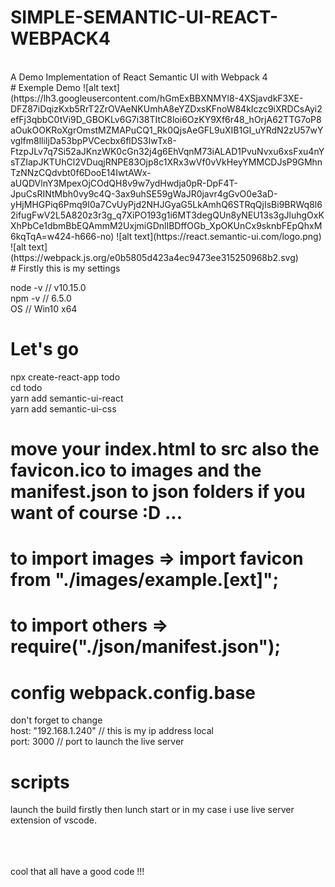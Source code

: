# SIMPLE-SEMANTIC-UI-REACT-WEBPACK4

<br />
A Demo Implementation of React Semantic UI with Webpack 4
<br />
# Exemple Demo
![alt text](https://lh3.googleusercontent.com/hGmExBBXNMYl8-4XSjavdkF3XE-DFZ87iDqizKxb5RrT2ZrOVAeNKUmhA8eYZDxsKFnoW84kIczc9iXRDCsAyi2efFj3qbbC0tVi9D_GBOKLv6G7i38TItC8loi6OzKY9Xf6r48_hOrjA62TTG7oP8aOukOOKRoXgrOmstMZMAPuCQ1_Rk0QjsAeGFL9uXIB1GI_uYRdN2zU57wYvglfm8lliIjDa53bpPVCecbx6flDS3IwTx8-FtzpJLv7q7Si52aJKnzWK0cGn32j4g6EhVqnM73iALAD1PvuNvxu6xsFxu4nYsTZIapJKTUhCl2VDuqjRNPE83Ojp8c1XRx3wVf0vVkHeyYMMCDJsP9GMhnTzNNzCQdvbt0f6DooE14IwtAWx-aUQDVlnY3MpexOjCOdQH8v9w7ydHwdja0pR-DpF4T-JpuCsRINtMbh0vy9c4Q-3ax9uhSE59gWaJR0javr4gGvO0e3aD-yHjMHGPiq6Pmq9I0a7CvUyPjd2NHJGyaG5LkAmhQ6STRqQjIsBi9BRWq8l62ifugFwV2L5A820z3r3g_q7XiPO193g1i6MT3degQUn8yNEU13s3gJluhgOxKXhPbCe1dbmBbEQAmmM2UxjmiGDnlIBDffOGb_XpOKUnCx9sknbFEpQhxM6kqTqA=w424-h666-no)
![alt text](https://react.semantic-ui.com/logo.png)
![alt text](https://webpack.js.org/e0b5805d423a4ec9473ee315250968b2.svg)
<br />
# Firstly this is my settings

node -v // v10.15.0<br />
npm -v // 6.5.0<br />
OS // Win10 x64<br />

# Let's go

npx create-react-app todo <br />
cd todo<br />
yarn add semantic-ui-react<br />
yarn add semantic-ui-css<br />

# move your index.html to src also the favicon.ico to images and the manifest.json to json folders if you want of course :D ...

# to import images => import favicon from "./images/example.[ext]";

# to import others => require("./json/manifest.json");

# config webpack.config.base

don't forget to change<br />
host: "192.168.1.240" // this is my ip address local<br />
port: 3000 // port to launch the live server<br />

# scripts

launch the build firstly then lunch start or in my case i use live server extension of vscode.<br />

<br /><br /><br />
cool that all have a good code !!!
